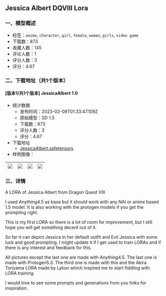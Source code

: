 ## Jessica Albert DQVIII Lora
### 一、模型概述

- 标签：`anime`, `character`, `girl`, `female`, `woman`, `girls`, `video game`
- 下载数：873
- 收藏人数：145
- 评论人数：1
- 评分人数：3
- 评分：4.67

### 二、下载地址（共1个版本）

#### [版本1/共1个版本] JessicaAlbert 1.0

- 统计数据
  - 发布时间：2023-02-09T01:33:47.109Z
  - 原始模型：SD 1.5
  - 下载数：873
  - 评分人数：3
  - 评分：4.67
- 下载地址
  - [JessicaAlbert.safetensors](https://civitai.com/api/download/models/8873)
- 样例图像：

| <img src="https://image.civitai.com/xG1nkqKTMzGDvpLrqFT7WA/fde74aac-d938-4178-cc00-a1b903cc2600/width=450/84855.jpeg" /> | <img src="https://image.civitai.com/xG1nkqKTMzGDvpLrqFT7WA/89253476-04b3-4043-539a-c77b5263cb00/width=450/84860.jpeg" /> | <img src="https://image.civitai.com/xG1nkqKTMzGDvpLrqFT7WA/96af17b0-fb1c-4420-14fc-3df7903e2800/width=450/84859.jpeg" /> | <img src="https://image.civitai.com/xG1nkqKTMzGDvpLrqFT7WA/4cfbb44e-4b1b-4983-27d7-1fd351efbe00/width=450/84858.jpeg" /> |
| ---- | ---- | ---- | ---- |


### 三、详情
<p>A LORA of Jessica Albert from Dragon Quest VIII</p><p></p><p>I used Anything4.5 as base but it should work with any NAI or anime based 1.5 model. It is also working with the protogen models if you get the prompting right.</p><p></p><p>This is my first LORA so there is a lot of room for improvement, but I still hope you will get something decent out of it.</p><p>So far it can depict Jessica in her default outfit and Evil Jessica with some luck and good prompting. I might update it if I get used to train LORAs and if there is any interest and feedback for this.</p><p></p><p>All pictures except the last one are made with Anything4.5. The last one is made with Protogen5.3. The third one is made with this and the Akira Toriyama LORA made by Lykon which inspired me to start fiddling with LORA training.</p><p></p><p>I would love to see some prompts and generations from you folks for inspiration.</p>